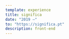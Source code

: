 ```yaml
---
template: experience
title: significa
date: "2019 —"
to: "https://significa.pt"
description: front-end
---
```


